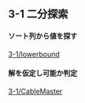 ## 3-1 二分探索
#### ソート列から値を探す
[3-1/lowerbound](https://github.com/suigingin/Algorithm/tree/master/library/AntBook/Chapter3/3-1/lower_bound)
#### 解を仮定し可能か判定
[3-1/CableMaster](https://github.com/suigingin/Algorithm/blob/master/library/AntBook/Chapter3/3-1/CableMaster/README.md)

